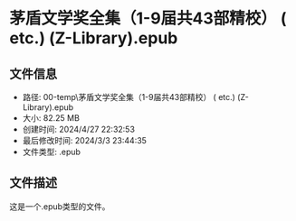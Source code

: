 ﻿# 茅盾文学奖全集（1-9届共43部精校） ( etc.) (Z-Library).epub

## 文件信息
- 路径: 00-temp\茅盾文学奖全集（1-9届共43部精校） ( etc.) (Z-Library).epub
- 大小: 82.25 MB
- 创建时间: 2024/4/27 22:32:53
- 最后修改时间: 2024/3/3 23:44:35
- 文件类型: .epub

## 文件描述
这是一个.epub类型的文件。

